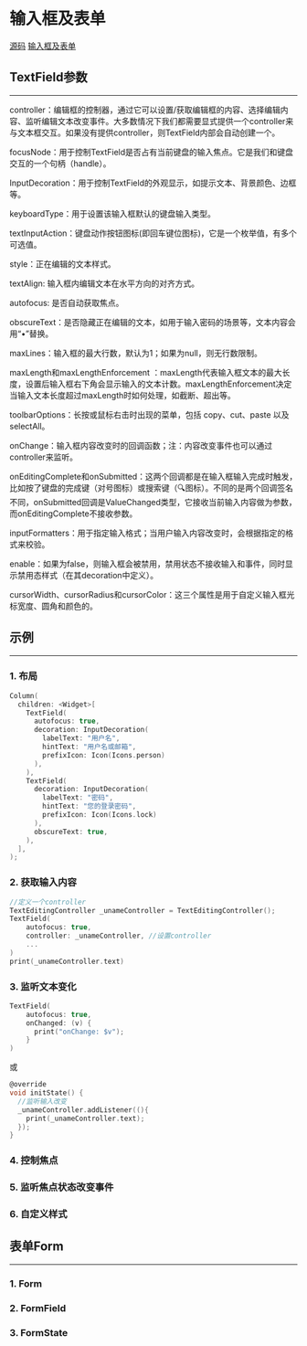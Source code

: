 # 输入框及表单

[源码](https://gitee.com/learnany/flutter/blob/master/lib/LoginInput.dart)  [输入框及表单](https://book.flutterchina.club/chapter3/input_and_form.html)

## TextField参数
---
controller：编辑框的控制器，通过它可以设置/获取编辑框的内容、选择编辑内容、监听编辑文本改变事件。大多数情况下我们都需要显式提供一个controller来与文本框交互。如果没有提供controller，则TextField内部会自动创建一个。

focusNode：用于控制TextField是否占有当前键盘的输入焦点。它是我们和键盘交互的一个句柄（handle）。

InputDecoration：用于控制TextField的外观显示，如提示文本、背景颜色、边框等。

keyboardType：用于设置该输入框默认的键盘输入类型。

textInputAction：键盘动作按钮图标(即回车键位图标)，它是一个枚举值，有多个可选值。

style：正在编辑的文本样式。

textAlign: 输入框内编辑文本在水平方向的对齐方式。

autofocus: 是否自动获取焦点。

obscureText：是否隐藏正在编辑的文本，如用于输入密码的场景等，文本内容会用“•”替换。

maxLines：输入框的最大行数，默认为1；如果为null，则无行数限制。

maxLength和maxLengthEnforcement ：maxLength代表输入框文本的最大长度，设置后输入框右下角会显示输入的文本计数。maxLengthEnforcement决定当输入文本长度超过maxLength时如何处理，如截断、超出等。

toolbarOptions：长按或鼠标右击时出现的菜单，包括 copy、cut、paste 以及 selectAll。

onChange：输入框内容改变时的回调函数；注：内容改变事件也可以通过controller来监听。

onEditingComplete和onSubmitted：这两个回调都是在输入框输入完成时触发，比如按了键盘的完成键（对号图标）或搜索键（🔍图标）。不同的是两个回调签名不同，onSubmitted回调是ValueChanged<String>类型，它接收当前输入内容做为参数，而onEditingComplete不接收参数。

inputFormatters：用于指定输入格式；当用户输入内容改变时，会根据指定的格式来校验。

enable：如果为false，则输入框会被禁用，禁用状态不接收输入和事件，同时显示禁用态样式（在其decoration中定义）。

cursorWidth、cursorRadius和cursorColor：这三个属性是用于自定义输入框光标宽度、圆角和颜色的。

## 示例
---
### 1. 布局
```c
Column(
  children: <Widget>[
    TextField(
      autofocus: true,
      decoration: InputDecoration(
        labelText: "用户名",
        hintText: "用户名或邮箱",
        prefixIcon: Icon(Icons.person)
      ),
    ),
    TextField(
      decoration: InputDecoration(
        labelText: "密码",
        hintText: "您的登录密码",
        prefixIcon: Icon(Icons.lock)
      ),
      obscureText: true,
    ),
  ],
);
```
### 2. 获取输入内容
```c
//定义一个controller
TextEditingController _unameController = TextEditingController();
TextField(
    autofocus: true,
    controller: _unameController, //设置controller
    ...
)
print(_unameController.text)
```
### 3. 监听文本变化
```c
TextField(
    autofocus: true,
    onChanged: (v) {
      print("onChange: $v");
    }
)
```
或
```c
@override
void initState() {
  //监听输入改变  
  _unameController.addListener((){
    print(_unameController.text);
  });
}
```
### 4. 控制焦点
### 5. 监听焦点状态改变事件
### 6. 自定义样式
## 表单Form
---
### 1. Form
### 2. FormField
### 3. FormState
